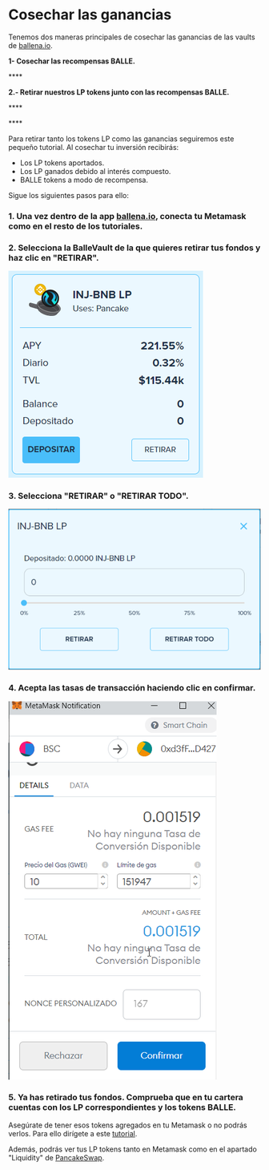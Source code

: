 # Cosechar las ganancias

Tenemos dos maneras principales de cosechar las ganancias de las vaults de [ballena.io](https://app.ballena.io/).

**1- Cosechar las recompensas BALLE.**

\*\*\*\*

**2.- Retirar nuestros LP tokens junto con las recompensas BALLE.**

\*\*\*\*

\*\*\*\*



 Para retirar tanto los tokens LP como las ganancias seguiremos este pequeño tutorial. Al cosechar tu inversión recibirás:

* Los LP tokens aportados.
* Los LP ganados debido al interés compuesto.
* BALLE tokens a modo de recompensa.

Sigue los siguientes pasos para ello:



### 1. Una vez dentro de la app [ballena.io](https://app.ballena.io/), conecta tu Metamask como en el resto de los tutoriales.

### 

### 2. Selecciona la BalleVault de la que quieres retirar tus fondos y haz clic en "RETIRAR".



![](../../../../.gitbook/assets/image%20%284%29.png)



### 3. Selecciona "RETIRAR" o "RETIRAR TODO".



![](../../../../.gitbook/assets/image%20%287%29.png)



### 4. Acepta las tasas de transacción haciendo clic en confirmar.



![](../../../../.gitbook/assets/image%20%285%29.png)



### 5. Ya has retirado tus fondos. Comprueba que en tu cartera cuentas con los LP correspondientes y los tokens BALLE. 

Asegúrate de tener esos tokens agregados en tu Metamask o no podrás verlos. Para ello dirígete a este [tutorial](../metamask/como-anadir-un-token-personalizado-a-metamask.md). 

Además, podrás ver tus LP tokens tanto en Metamask como en el apartado "Liquidity" de [PancakeSwap](https://pancakeswap.finance/).





